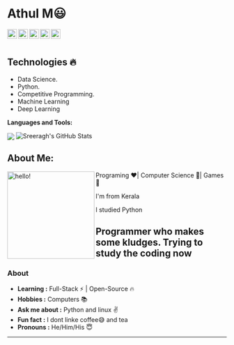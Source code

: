 # Athul M:smiley:


  
  
  <img align="left" alt="Athul's Linkdein" width="22px" src="https://cdn.jsdelivr.net/npm/simple-icons@v3/icons/linkedin.svg" />

  <img align="left" alt="Athul's Github" width="22px" src="https://cdn.jsdelivr.net/npm/simple-icons@v3/icons/github.svg" />

  <img align="left" alt="Athul's Instagram" width="22px" src="https://cdn.jsdelivr.net/npm/simple-icons@v3/icons/instagram.svg" />

  <img align="left" alt="Athul's Facebook" width="22px" src="https://cdn.jsdelivr.net/npm/simple-icons@v3/icons/facebook.svg" />

  <img align="left" alt="Athul's Medium" width="22px" src="https://cdn.jsdelivr.net/npm/simple-icons@v3/icons/medium.svg" />


<br/>
<br/>

## Technologies :fire:
- Data Science.
- Python.
- Competitive Programming.
- Machine Learning
- Deep Learning

**Languages and Tools:**  

<img align="center" src="https://github-readme-stats.vercel.app/api/top-langs/?username=AthulEmm&theme=radical&hide=glsl,python" />
<img src="https://github-readme-stats.vercel.app/api?username=AthulEmm&&show_icons=true&theme=radical&line_height=27&v=5" alt="Sreeragh's GitHub Stats" />

## About Me:

<p>
  <img width="200" alt="hello!" align="left" src="https://giffiles.alphacoders.com/956/9562.gif">
</p>
Programing ❤️| Computer Science 💙| Games 💚

I'm from Kerala

I studied Python 


Programmer who makes some kludges.
Trying to study the coding now
---------------------------------------------------------------------------------------------------------------------------------------------------------------------------------
### About
-  **Learning :** Full-Stack :zap: | Open-Source :fire:	
-  **Hobbies :** Computers :books:
-  **Ask me about :** Python and linux :v:
-  **Fun fact :** I dont linke coffee:sweat_smile: and tea 
-  **Pronouns :** He/Him/His :innocent:

---------------------------------------------------------------------------------------------------------------------------------------------------------------------------------

</div>

